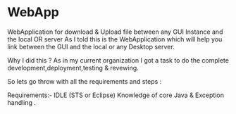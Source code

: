 # WebApp
WebApplication for download &amp; Upload file between any GUI Instance and the local OR server
As I told this  is the WebApplication which will help you link between the GUI and the local or any Desktop server.

Why I did this ?
As in my current organization I got a task to do the complete development,deployment,testing & revewing.

So lets go throw with all the requirements and steps :

Requirements:-
IDLE (STS or Eclipse)
Knowledge of core Java & Exception handling .

